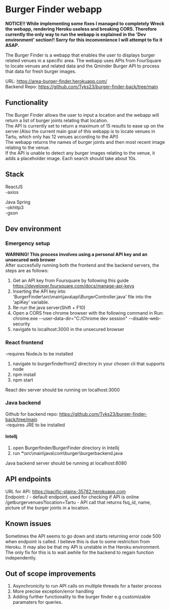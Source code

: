 # Burger Finder webapp

**NOTICE!! While implementing some fixes I managed to completely Wreck the webapp, rendering Heroku useless and breaking CORS.  Therefore currently the only way to run the webapp is explained in the 'Dev environment' section!!   Sorry for this inconvenience I will attempt to fix it ASAP.**  

The Burger Finder is a webapp that enables the user to displays burger related venues in a specific area. The webapp uses APIs from FourSquare to locate venues and related data and the Qminder Burger API to process that data for fresh burger images.  

URL: https://area-burger-finder.herokuapp.com/  
Backend Repo: https://github.com/Tyks23/burger-finder-back/tree/main

## Functionality

The Burger Finder allows the user to input a location and the webapp will return a list of burger joints relating that location.  
The API is currently set to return a maximum of 15 results to ease up on the server.(Also the current main goal of this webapp is to locate venues in Tartu, which only has 12 venues according to the API)  
The webapp returns the names of burger joints and then most recent image relating to the venue.  
If the API is unable to detect any burger images relating to the venue, it adds a placeholder image.
Each search should take about 10s.

## Stack

ReactJS  
-axios

Java Spring  
-okhttp3  
-gson

## Dev environment

### Emergency setup
**WARNING! This process involves using a personal API key and an unsecured web brower**  
After succesfully running both the frontend and the backend servers, the steps are as follows:  
1) Get an API key from Foursquare by following this guide https://developer.foursquare.com/docs/manage-api-keys
2) Inserting the API key into 'BurgerFinder\src\main\java\api\BurgerController.java' file into the 'apiKey' variable.
3) Re-run the java server(Shift + F10)
4) Open a CORS free chrome browser with the following command in Run: chrome.exe --user-data-dir="C:/Chrome dev session" --disable-web-security
5) navigate to localhost:3000 in the unsecured browser

### React frontend
-requires NodeJs to be installed

1) navigate to burgerfinderfront2 directory in your chosen cli that supports node
2) npm install
3) npm start

React dev server should be running on localhost:3000

### Java backend
Github for backend repo: https://github.com/Tyks23/burger-finder-back/tree/main  
-requires JRE to be installed

#### Intellj
1) open Burgerfinder/BurgerFinder directory in Intellij
2) run *\src\main\java\com\burger\burgerbackend.java

Java backend server should be running at localhost:8080

## API endpoints

URL for API: https://pacific-plains-35782.herokuapp.com  
Endpoint: / - default endpoint, used for checking if API is online  
/getburgervenues?location=Tartu - API call that returns fsq_id, name, picture of the burger joints in a location.
  
## Known issues
 
  Sometimes the API seems to go down and starts returning error code 500 when endpoint is called. I believe this is due to some restriction from Heroku. It may also be that my API is unstable in the Heroku environment. The only fix for this is to wait awhile for the backend to regain function independently.
  
  
## Out of scope improvements
  
  1) Asynchronicity to run API calls on multiple threads for a faster process
  2) More precise exception/error handling 
  3) Adding further functionality to the burger finder e.g customizable paramaters for queries.
    

